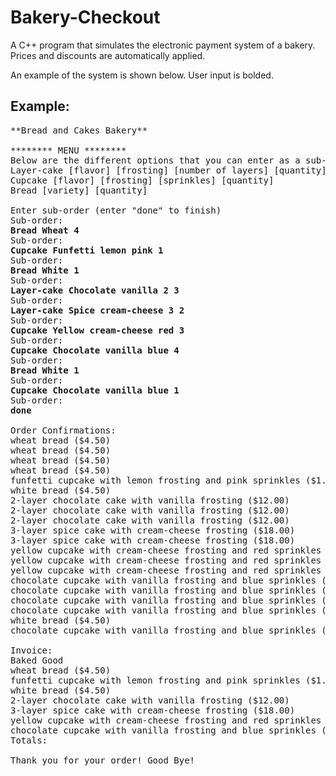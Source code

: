 # Bakery-Checkout

A C++ program that simulates the electronic payment system of a bakery. Prices and discounts are automatically applied.

An example of the system is shown below. User input is bolded.

## Example:
<pre>
**Bread and Cakes Bakery**

******** MENU ********
Below are the different options that you can enter as a sub-order (all quantities are integers):
Layer-cake [flavor] [frosting] [number of layers] [quantity]
Cupcake [flavor] [frosting] [sprinkles] [quantity]
Bread [variety] [quantity]

Enter sub-order (enter "done" to finish)
Sub-order:
<b>Bread Wheat 4</b>
Sub-order:
<b>Cupcake Funfetti lemon pink 1</b>
Sub-order:
<b>Bread White 1</b>
Sub-order:
<b>Layer-cake Chocolate vanilla 2 3</b>
Sub-order:
<b>Layer-cake Spice cream-cheese 3 2</b>
Sub-order:
<b>Cupcake Yellow cream-cheese red 3</b>
Sub-order:
<b>Cupcake Chocolate vanilla blue 4</b>
Sub-order:
<b>Bread White 1</b>
Sub-order:
<b>Cupcake Chocolate vanilla blue 1</b>
Sub-order:
<b>done</b>

Order Confirmations:
wheat bread ($4.50)
wheat bread ($4.50)
wheat bread ($4.50)
wheat bread ($4.50)
funfetti cupcake with lemon frosting and pink sprinkles ($1.95)
white bread ($4.50)
2-layer chocolate cake with vanilla frosting ($12.00)
2-layer chocolate cake with vanilla frosting ($12.00)
2-layer chocolate cake with vanilla frosting ($12.00)
3-layer spice cake with cream-cheese frosting ($18.00)
3-layer spice cake with cream-cheese frosting ($18.00)
yellow cupcake with cream-cheese frosting and red sprinkles ($2.15)
yellow cupcake with cream-cheese frosting and red sprinkles ($2.15)
yellow cupcake with cream-cheese frosting and red sprinkles ($2.15)
chocolate cupcake with vanilla frosting and blue sprinkles ($1.95)
chocolate cupcake with vanilla frosting and blue sprinkles ($1.95)
chocolate cupcake with vanilla frosting and blue sprinkles ($1.95)
chocolate cupcake with vanilla frosting and blue sprinkles ($1.95)
white bread ($4.50)
chocolate cupcake with vanilla frosting and blue sprinkles ($1.95)

Invoice:
Baked Good                                                                  Quantity Total($)
wheat bread ($4.50)                                                                4    13.50
funfetti cupcake with lemon frosting and pink sprinkles ($1.95)                    1     1.95
white bread ($4.50)                                                                2     9.00
2-layer chocolate cake with vanilla frosting ($12.00)                              3    30.00
3-layer spice cake with cream-cheese frosting ($18.00)                             2    36.00
yellow cupcake with cream-cheese frosting and red sprinkles ($2.15)                3     5.55
chocolate cupcake with vanilla frosting and blue sprinkles ($1.95)                 5     7.75
Totals:                                                                           20   103.75

Thank you for your order! Good Bye!

</pre>